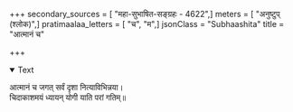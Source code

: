 +++
secondary_sources = [ "महा-सुभाषित-सङ्ग्रहः - 4622",]
meters = [ "अनुष्टुप् (श्लोक)",]
pratimaalaa_letters = [ "च", "म",]
jsonClass = "Subhaashita"
title = "आत्मानं च"

+++

<details open><summary>Text</summary>

आत्मानं च जगत् सर्वं दृशा नित्याविभिन्नया।  
चिदाकाशमयं ध्यायन् योगी याति परां गतिम्॥
</details>
